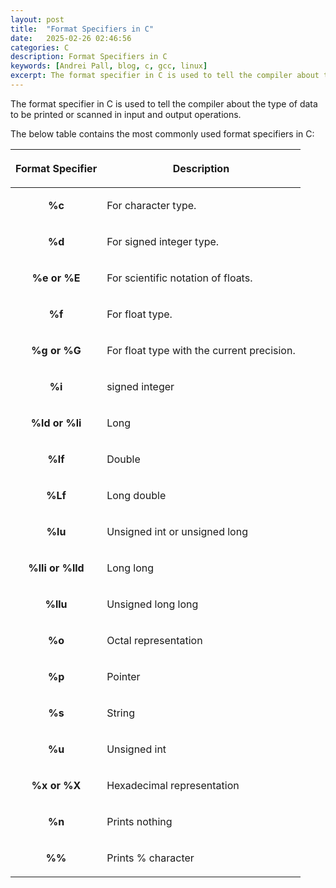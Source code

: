 ```yaml
---
layout: post
title:  "Format Specifiers in C"
date:   2025-02-26 02:46:56
categories: C
description: Format Specifiers in C
keywords: [Andrei Pall, blog, c, gcc, linux]
excerpt: The format specifier in C is used to tell the compiler about the type of data to be printed or scanned in input and output operations.
---
```

<p>The format specifier in C is used to tell the compiler about the type of data to be printed or scanned in input and output operations.</p>
<p>The below table contains the most commonly used format specifiers in C:</p>
<table><thead><tr><th><p dir="ltr" style="text-align: center;"><span>Format Specifier</span></p>
</th><th><p dir="ltr" style="text-align: center;"><span>Description</span></p>
</th></tr></thead><tbody><tr><td><p dir="ltr" style="text-align: center;"><b><strong>%c</strong></b></p>
</td><td><span>For character type.</span></td></tr><tr><td><p dir="ltr" style="text-align: center;"><b><strong>%d</strong></b></p><div id="GFG_AD_Desktop_InContent_ATF_336x280" style="text-align:center; max-height: 280px;"></div><div id="GFG_AD_gfg_mobile_336x280_1" style="margin: 5px 0;"></div>
</td><td><span>For signed integer type.</span></td></tr><tr><td><p dir="ltr" style="text-align: center;"><b><strong>%e or %E</strong></b></p>
</td><td><span>For scientific notation of floats.</span></td></tr><tr><td><p dir="ltr" style="text-align: center;"><b><strong>%f</strong></b></p>
</td><td><span>For float type.</span></td></tr><tr><td><p dir="ltr" style="text-align: center;"><b><strong>%g or %G</strong></b></p>
</td><td><span>For float type with the current precision.</span></td></tr><tr><td><p dir="ltr" style="text-align: center;"><b><strong>%i</strong></b></p>
</td><td><span>signed integer</span></td></tr><tr><td><p dir="ltr" style="text-align: center;"><b><strong>%ld or %li</strong></b></p>
</td><td><span>Long</span></td></tr><tr><td><p dir="ltr" style="text-align: center;"><b><strong>%lf</strong></b></p>
</td><td><span>Double</span></td></tr><tr><td><p dir="ltr" style="text-align: center;"><b><strong>%Lf</strong></b></p>
</td><td><span>Long double</span></td></tr><tr><td><p dir="ltr" style="text-align: center;"><b><strong>%lu</strong></b></p>
</td><td><span>Unsigned int or unsigned long</span></td></tr><tr><td><p dir="ltr" style="text-align: center;"><b><strong>%lli or %lld</strong></b></p>
</td><td><span>Long long</span></td></tr><tr><td><p dir="ltr" style="text-align: center;"><b><strong>%llu</strong></b></p>
</td><td><span>Unsigned long long</span></td></tr><tr><td><p dir="ltr" style="text-align: center;"><b><strong>%o</strong></b></p>
</td><td><span>Octal representation</span></td></tr><tr><td><p dir="ltr" style="text-align: center;"><b><strong>%p</strong></b></p>
</td><td><span>Pointer</span></td></tr><tr><td><p dir="ltr" style="text-align: center;"><b><strong>%s</strong></b></p>
</td><td><span>String</span></td></tr><tr><td><p dir="ltr" style="text-align: center;"><b><strong>%u</strong></b></p>
</td><td><span>Unsigned int</span></td></tr><tr><td><p dir="ltr" style="text-align: center;"><b><strong>%x or %X</strong></b></p>
</td><td><span>Hexadecimal representation</span></td></tr><tr><td><p dir="ltr" style="text-align: center;"><b><strong>%n</strong></b></p>
</td><td><span>Prints nothing</span></td></tr><tr><td><p style="text-align: center;"><b><strong>%%</strong></b></p>
</td><td><span>Prints % character</span></td></tr></tbody></table>
